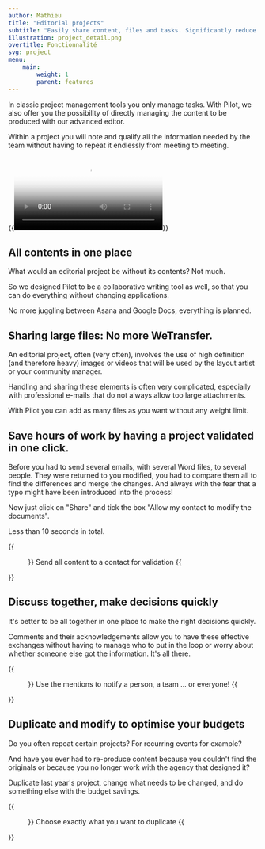 ```yaml
---
author: Mathieu
title: "Editorial projects"
subtitle: "Easily share content, files and tasks. Significantly reduce your production time and costs."
illustration: project_detail.png
overtitle: Fonctionnalité
svg: project
menu:
    main:
        weight: 1
        parent: features
---
```


In classic project management tools you only manage tasks. With Pilot, we also offer you the possibility of directly managing the content to be produced with our advanced editor.

Within a project you will note and qualify all the information needed by the team without having to repeat it endlessly from meeting to meeting.

{{<video src="projeteditorial.mp4" poster="project.png" vtt="project.vtt" >}}
Video presentation of a project - 2mn
{{</video>}}

## All contents in one place

What would an editorial project be without its contents? Not much.

So we designed Pilot to be a collaborative writing tool as well, so that you can do everything without changing applications.

No more juggling between Asana and Google Docs, everything is planned.

## Sharing large files: No more WeTransfer.

An editorial project, often (very often), involves the use of high definition (and therefore heavy) images or videos that will be used by the layout artist or your community manager.

Handling and sharing these elements is often very complicated, especially with professional e-mails that do not always allow too large attachments.

With Pilot you can add as many files as you want without any weight limit.

## Save hours of work by having a project validated in one click.

Before you had to send several emails, with several Word files, to several people. They were returned to you modified, you had to compare them all to find the differences and merge the changes. And always with the fear that a typo might have been introduced into the process!

Now just click on "Share" and tick the box "Allow my contact to modify the documents".

Less than 10 seconds in total.

{{<figure src="share.png">}}
Send all content to a contact for validation
{{</figure>}}

## Discuss together, make decisions quickly

It's better to be all together in one place to make the right decisions quickly.

Comments and their acknowledgements allow you to have these effective exchanges without having to manage who to put in the loop or worry about whether someone else got the information. It's all there.

{{<figure src="commentaires.png">}}
Use the mentions to notify a person, a team ... or everyone!
{{</figure>}}

## Duplicate and modify to optimise your budgets

Do you often repeat certain projects? For recurring events for example?

And have you ever had to re-produce content because you couldn't find the originals or because you no longer work with the agency that designed it?

Duplicate last year's project, change what needs to be changed, and do something else with the budget savings.

{{<figure src="duplicate.png">}}
Choose exactly what you want to duplicate
{{</figure>}}
